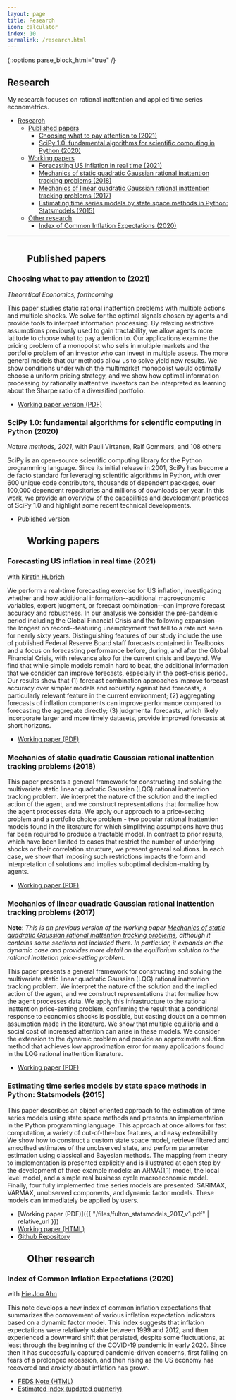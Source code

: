 ```yaml
---
layout: page
title: Research
icon: calculator
index: 10
permalink: /research.html
---
```

{::options parse_block_html="true" /}

<section class="lead-section compact">

# Research

My research focuses on rational inattention and applied time series
econometrics.

- [Research](#research)
  - [Published papers](#published-papers)
    - [Choosing what to pay attention to (2021)](#choosing-what-to-pay-attention-to-2021)
    - [SciPy 1.0: fundamental algorithms for scientific computing in Python (2020)](#scipy-10-fundamental-algorithms-for-scientific-computing-in-python-2020)
  - [Working papers](#working-papers)
    - [Forecasting US inflation in real time (2021)](#forecasting-us-inflation-in-real-time-2021)
    - [Mechanics of static quadratic Gaussian rational inattention tracking problems (2018)](#mechanics-of-static-quadratic-gaussian-rational-inattention-tracking-problems-2018)
    - [Mechanics of linear quadratic Gaussian rational inattention tracking problems (2017)](#mechanics-of-linear-quadratic-gaussian-rational-inattention-tracking-problems-2017)
    - [Estimating time series models by state space methods in Python: Statsmodels (2015)](#estimating-time-series-models-by-state-space-methods-in-python-statsmodels-2015)
  - [Other research](#other-research)
    - [Index of Common Inflation Expectations (2020)](#index-of-common-inflation-expectations-2020)

</section>

<div style="padding:0px 45px;padding-top:10px;margin-top:0px;border-top:1px solid #efefef;">

## Published papers

</div>

<section id="fulton_choosing_2021">

### Choosing what to pay attention to (2021)

*Theoretical Economics, forthcoming*

This paper studies static rational inattention problems with multiple
actions and multiple shocks. We solve for the optimal signals chosen by
agents and provide tools to interpret information processing. By relaxing
restrictive assumptions previously used to gain tractability, we allow
agents more latitude to choose what to pay attention to. Our applications
examine the pricing problem of a monopolist who sells in multiple markets
and the portfolio problem of an investor who can invest in multiple assets.
The more general models that our methods allow us to solve yield new
results. We show conditions under which the multimarket monopolist would
optimally choose a uniform pricing strategy, and we show how optimal
information processing by rationally inattentive investors can be
interpreted as learning about the Sharpe ratio of a diversified portfolio.

- <a href="https://econtheory.org/ojs/index.php/te/article/viewForthcomingFile/3850/30749/1" onclick="trackOutboundLink('https://econtheory.org/ojs/index.php/te/article/viewForthcomingFile/3850/30749/1'); return false;">Working paper version (PDF)</a>

</section>

<section id="virtanen_scipy_2020">

### SciPy 1.0: fundamental algorithms for scientific computing in Python (2020)

*Nature methods, 2021*, with Pauli Virtanen, Ralf Gommers, and 108 others

SciPy is an open-source scientific computing library for the Python programming language. Since its initial release in 2001, SciPy has become a de facto standard for leveraging scientific algorithms in Python, with over 600 unique code contributors, thousands of dependent packages, over 100,000 dependent repositories and millions of downloads per year. In this work, we provide an overview of the capabilities and development practices of SciPy 1.0 and highlight some recent technical developments.

- <a href="https://www.nature.com/articles/s41592-019-0686-2?es_p=11046330" onclick="trackOutboundLink('[https://econtheory.org/ojs/index.php/te/article/viewForthcomingFile/3850/30749/1'); return false;](https://www.nature.com/articles/s41592-019-0686-2?es_p=11046330)">Published version</a>

</section>

<div style="padding:0px 45px;">

## Working papers

</div>

<section id="fulton_forecasting_2021">

### Forecasting US inflation in real time (2021)

with [Kirstin Hubrich](https://sites.google.com/site/kirstinhubrichwebpage/)

We perform a real-time forecasting exercise for US inflation, investigating whether and how additional information--additional macroeconomic variables, expert judgment, or forecast combination--can improve forecast accuracy and robustness. In our analysis we consider the pre-pandemic period including the Global Financial Crisis and the following expansion--the longest on record--featuring unemployment that fell to a rate not seen for nearly sixty years. Distinguishing features of our study include the use of published Federal Reserve Board staff forecasts contained in Tealbooks and a focus on forecasting performance before, during, and after the Global Financial Crisis, with relevance also for the current crisis and beyond. We find that while simple models remain hard to beat, the additional information that we consider can improve forecasts, especially in the post-crisis period. Our results show that (1) forecast combination approaches improve forecast accuracy over simpler models and robustify against bad forecasts, a particularly relevant feature in the current environment; (2) aggregating forecasts of inflation components can improve performance compared to forecasting the aggregate directly; (3) judgmental forecasts, which likely incorporate larger and more timely datasets, provide improved forecasts at short horizons.

- <a href="https://www.federalreserve.gov/econres/feds/files/2021014pap.pdf" onclick="trackOutboundLink('https://www.federalreserve.gov/econres/feds/files/2021014pap.pdf'); return false;">Working paper (PDF)</a>

</section>

<section id="fulton_static_ri_2017">

### Mechanics of static quadratic Gaussian rational inattention tracking problems (2018)

This paper presents a general framework for constructing and solving the
multivariate static linear quadratic Gaussian (LQG) rational inattention
tracking problem. We interpret the nature of the solution and the
implied action of the agent, and we construct representations that
formalize how the agent processes data. We apply our approach to a
price-setting problem and a portfolio choice problem - two popular
rational inattention models found in the literature for which
simplifying assumptions have thus far been required to produce a
tractable model. In contrast to prior results, which have been limited
to cases that restrict the number of underlying shocks or their
correlation structure, we present general solutions. In each case, we
show that imposing such restrictions impacts the form and interpretation
of solutions and implies suboptimal decision-making by agents.

- <a href="http://www.chadfulton.com/files/fulton_static_ri_2017.6f28145.pdf" onclick="trackOutboundLink('http://www.chadfulton.com/files/fulton_static_ri_2017.6f28145.pdf'); return false;">Working paper (PDF)</a>

</section>

<section id="fulton_mechanics_ri_2017">

### Mechanics of linear quadratic Gaussian rational inattention tracking problems (2017)

**Note**: *This is an previous version of the working paper [Mechanics of static quadratic Gaussian rational inattention tracking problems](#fulton_static_ri_2017), although it contains some sections not included there. In particular, it expands on the dynamic case and provides more detail on the equilibrium solution to the rational inattetion price-setting problem.*

This paper presents a general framework for constructing and solving the multivariate static linear quadratic Gaussian (LQG) rational inattention tracking problem. We interpret the nature of the solution and the implied action of the agent, and we construct representations that formalize how the agent processes data. We apply this infrastructure to the rational inattention price-setting problem, confirming the result that a conditional response to economics shocks is possible, but casting doubt on a common assumption made in the literature. We show that multiple equilibria and a social cost of increased attention can arise in these models. We consider the extension to the dynamic problem and provide an approximate solution method that achieves low approximation error for many applications found in the LQG rational inattention literature.

- <a href="https://www.federalreserve.gov/econres/feds/files/2017109pap.pdf" onclick="trackOutboundLink('https://www.federalreserve.gov/econres/feds/files/2017109pap.pdf'); return false;">Working paper (PDF)</a>

</section>

<section id="est-ssm-py">

### Estimating time series models by state space methods in Python: Statsmodels (2015)

This paper describes an object oriented approach to the estimation of time series models using state space methods and presents an implementation in the Python programming language. This approach at once allows for fast computation, a variety of out-of-the-box features, and easy extensibility. We show how to construct a custom state space model, retrieve filtered and smoothed estimates of the unobserved state, and perform parameter estimation using classical and Bayesian methods. The mapping from theory to implementation is presented explicitly and is illustrated at each step by the development of three example models: an ARMA(1,1) model, the local level model, and a simple real business cycle macroeconomic model. Finally, four fully implemented time series models are presented: SARIMAX, VARMAX, unobserved components, and dynamic factor models. These models can immediately be applied by users.

- [Working paper (PDF)]({{ "/files/fulton_statsmodels_2017_v1.pdf" | relative_url }})
- [Working paper (HTML)](https://chadfulton.github.io/fulton_statsmodels_2017/)
- [Github Repository](https://github.com/ChadFulton/fulton_statsmodels_2017)

</section>

<div style="padding:0px 45px;">

## Other research

</div>

<section id="ahn_index_2020">

### Index of Common Inflation Expectations (2020)

with [Hie Joo Ahn](https://sites.google.com/site/hiejooahn/)

This note develops a new index of common inflation expectations that summarizes the comovement of various inflation expectation indicators based on a dynamic factor model. This index suggests that inflation expectations were relatively stable between 1999 and 2012, and then experienced a downward shift that persisted, despite some fluctuations, at least through the beginning of the COVID-19 pandemic in early 2020. Since then it has successfully captured pandemic-driven concerns, first falling on fears of a prolonged recession, and then rising as the US economy has recovered and anxiety about inflation has grown.

- <a href="https://www.federalreserve.gov/econres/notes/feds-notes/index-of-common-inflation-expectations-20200902.htm" onclick="trackOutboundLink('https://www.federalreserve.gov/econres/notes/feds-notes/index-of-common-inflation-expectations-20200902.htm'); return false;">FEDS Note (HTML)</a>
- <a href="https://www.federalreserve.gov/econres/notes/feds-notes/research-data-series-index-of-common-inflation-expectations-20210305.htm" onclick="trackOutboundLink('https://www.federalreserve.gov/econres/notes/feds-notes/research-data-series-index-of-common-inflation-expectations-20210305.htm'); return false;">Estimated index (updated quarterly)</a>

</section>